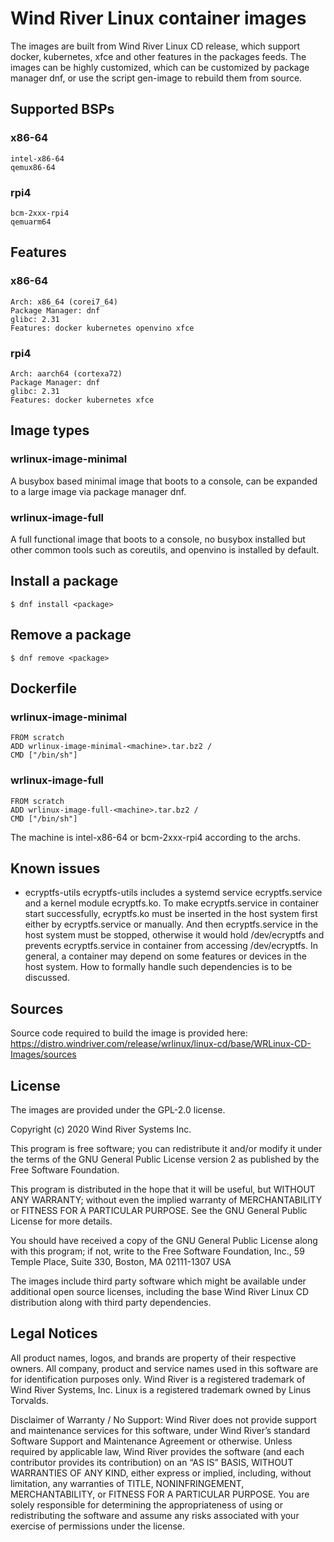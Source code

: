 # Wind River Linux container images

The images are built from Wind River Linux CD release, which support docker, kubernetes, xfce and other features in the packages feeds. The images can be highly customized, which can be customized by package manager dnf, or use the script gen-image to rebuild them from source.

## Supported BSPs
### x86-64
    intel-x86-64
    qemux86-64

### rpi4
    bcm-2xxx-rpi4
    qemuarm64

## Features
### x86-64
    Arch: x86_64 (corei7_64)
    Package Manager: dnf
    glibc: 2.31
    Features: docker kubernetes openvino xfce

### rpi4
    Arch: aarch64 (cortexa72)
    Package Manager: dnf
    glibc: 2.31
    Features: docker kubernetes xfce

## Image types
### wrlinux-image-minimal
A busybox based minimal image that boots to a console, can be expanded to a
large image via package manager dnf.

### wrlinux-image-full
A full functional image that boots to a console, no busybox installed but other
common tools such as coreutils, and openvino is installed by default.

## Install a package
    $ dnf install <package>

## Remove a package
    $ dnf remove <package>

## Dockerfile
### wrlinux-image-minimal
    FROM scratch
    ADD wrlinux-image-minimal-<machine>.tar.bz2 /
    CMD ["/bin/sh"]

### wrlinux-image-full
    FROM scratch
    ADD wrlinux-image-full-<machine>.tar.bz2 /
    CMD ["/bin/sh"]

The machine is  intel-x86-64 or bcm-2xxx-rpi4 according to the archs.

## Known issues
- ecryptfs-utils
ecryptfs-utils includes a systemd service ecryptfs.service and a kernel module
ecryptfs.ko. To make ecryptfs.service in container start successfully,
ecryptfs.ko must be inserted in the host system first either by ecryptfs.service
or manually. And then ecryptfs.service in the host system must be stopped,
otherwise it would hold /dev/ecryptfs and prevents ecryptfs.service in container
from accessing /dev/ecryptfs.
In general, a container may depend on some features or devices in the host
system. How to formally handle such dependencies is to be discussed.

## Sources
Source code required to build the image is provided here:
https://distro.windriver.com/release/wrlinux/linux-cd/base/WRLinux-CD-Images/sources

## License
The images are provided under the GPL-2.0 license.

Copyright (c) 2020 Wind River Systems Inc.

This program is free software; you can redistribute it and/or modify it under
the terms of the GNU General Public License version 2 as published by the Free
Software Foundation.

This program is distributed in the hope that it will be useful, but WITHOUT ANY
WARRANTY; without even the implied warranty of MERCHANTABILITY or FITNESS FOR A
PARTICULAR PURPOSE. See the GNU General Public License for more details.

You should have received a copy of the GNU General Public License along with
this program; if not, write to the Free Software Foundation, Inc., 59 Temple
Place, Suite 330, Boston, MA 02111-1307 USA

The images include third party software which might be available under
additional open source licenses, including the base Wind River Linux CD
distribution along with third party dependencies.

## Legal Notices
All product names, logos, and brands are property of their respective owners.
All company, product and service names used in this software are for
identification purposes only. Wind River is a registered trademark of Wind River
Systems, Inc. Linux is a registered trademark owned by Linus Torvalds.

Disclaimer of Warranty / No Support: Wind River does not provide support and
maintenance services for this software, under Wind River’s standard Software
Support and Maintenance Agreement or otherwise. Unless required by applicable
law, Wind River provides the software (and each contributor provides its
contribution) on an “AS IS” BASIS, WITHOUT WARRANTIES OF ANY KIND, either
express or implied, including, without limitation, any warranties of TITLE,
NONINFRINGEMENT, MERCHANTABILITY, or FITNESS FOR A PARTICULAR PURPOSE. You are
solely responsible for determining the appropriateness of using or
redistributing the software and assume any risks associated with your exercise
of permissions under the license.
